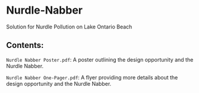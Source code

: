 # Nurdle-Nabber
Solution for Nurdle Pollution on Lake Ontario Beach

## Contents:
`Nurdle Nabber Poster.pdf`: A poster outlining the design opportunity and the Nurdle Nabber.

`Nurdle Nabber One-Pager.pdf`: A flyer providing more details about the design opportunity and the Nurdle Nabber.
